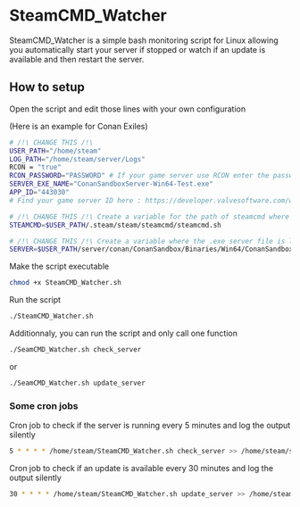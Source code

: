 # SteamCMD_Watcher

SteamCMD_Watcher is a simple bash monitoring script for Linux allowing you automatically start your server if stopped or watch if an update is available and then restart the server.

## How to setup

Open the script and edit those lines with your own configuration

(Here is an example for Conan Exiles)

```bash
# /!\ CHANGE THIS /!\
USER_PATH="/home/steam"
LOG_PATH="/home/steam/server/Logs"
RCON = "true"
RCON_PASSWORD="PASSWORD" # If your game server use RCON enter the password here (you'll need to install mcrcon)
SERVER_EXE_NAME="ConanSandboxServer-Win64-Test.exe"
APP_ID="443030"
# Find your game server ID here : https://developer.valvesoftware.com/wiki/SteamCMD#Game_Servers

# /!\ CHANGE THIS /!\ Create a variable for the path of steamcmd where the steamcmd.sh file is located 
STEAMCMD=$USER_PATH/.steam/steam/steamcmd/steamcmd.sh

# /!\ CHANGE THIS /!\ Create a variable where the .exe server file is located
SERVER=$USER_PATH/server/conan/ConanSandbox/Binaries/Win64/ConanSandboxServer-Win64-Test.exe
```

Make the script executable

```bash
chmod +x SteamCMD_Watcher.sh
```

Run the script

```bash
./SteamCMD_Watcher.sh 
```

Additionnaly, you can run the script and only call one function

```bash
./SeamCMD_Watcher.sh check_server
```

or

```bash
./SeamCMD_Watcher.sh update_server
```

### Some cron jobs

Cron job to check if the server is running every 5 minutes and log the output silently

```bash
5 * * * * /home/steam/SteamCMD_Watcher.sh check_server >> /home/steam/server/Logs/SteamCMD_Watcher.log 2>&1
```

Cron job to check if an update is available every 30 minutes and log the output silently

```bash
30 * * * * /home/steam/SteamCMD_Watcher.sh update_server >> /home/steam/server/SteamCMD_Watcher.log 2>&1
```